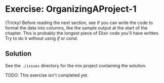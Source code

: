 # Exercise: OrganizingAProject-1
(Tricky) Before reading the next section, see if you can write the code to format the data into columns, like the sample output at the start of the chapter. This is probably the longest piece of Elixir code you'll have written. Try to do it without using *if* or *cond*.

## Solution
See the `./issues` directory for the mix project containing the solution.

TODO: This exercise isn't completed yet.
